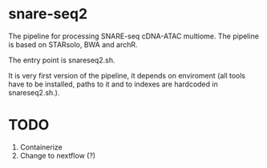 # snare-seq2
The pipeline for processing SNARE-seq cDNA-ATAC multiome. The pipeline is based on STARsolo, BWA and archR.

The entry point is snareseq2.sh.

It is very first version of the pipeline, it depends on enviroment (all tools have to be installed, paths to it and to indexes are hardcoded in snareseq2.sh.).

# TODO
1. Containerize
2. Change to nextflow (?)
